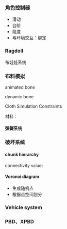 
### 角色控制器

- 滑动
- 台阶
- 陡度
- 与环境交互：绑定

### Ragdoll

布娃娃系统

### 布料模拟

animated bone

dynamic bone

Cloth Simulation Constraints  

材料：

#### 弹簧系统

### 破坏系统

#### chunk hierarchy

connectivity value:

#### Voronoi diagram

- 生成随机点
- 根据点空间划分

### Vehicle system

### PBD、XPBD

